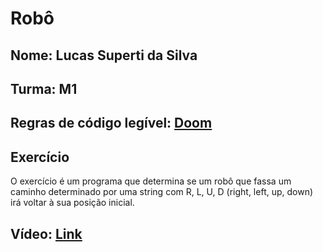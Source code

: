 # Robô

## Nome: Lucas Superti da Silva
## Turma: M1
## Regras de código legível: [Doom][doomConventions]
## Exercício
O exercício é um programa que determina se um robô que fassa um caminho determinado por uma string com R, L, U, D (right, left, up, down) irá voltar à sua posição inicial.
## Vídeo: [Link][video]

[doomConventions]: https://fabiensanglard.net/fd_proxy/doom3/CodeStyleConventions.pdf
[video]: https://drive.google.com/file/d/1u5AJAhQ1ZFr0gfEKB4yuELeDH_XUxTBN/view?usp=share_link

